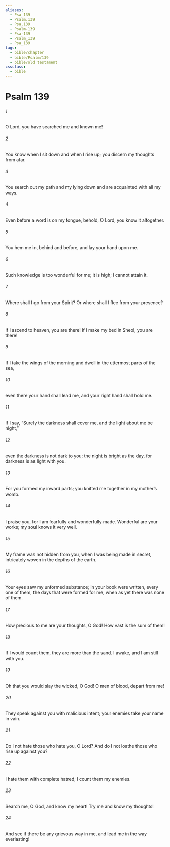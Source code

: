 ```yaml
---
aliases:
  - Psa 139
  - Psalm.139
  - Psa.139
  - Psalm-139
  - Psa-139
  - Psalm_139
  - Psa_139
tags:
  - bible/chapter
  - bible/Psalm/139
  - bible/old testament
cssclass:
  - bible
---
```


# Psalm 139

###### 1
O Lord, you have searched me and known me!
###### 2
You know when I sit down and when I rise up; you discern my thoughts from afar.
###### 3
You search out my path and my lying down and are acquainted with all my ways.
###### 4
Even before a word is on my tongue, behold, O Lord, you know it altogether.
###### 5
You hem me in, behind and before, and lay your hand upon me.
###### 6
Such knowledge is too wonderful for me; it is high; I cannot attain it.
###### 7
Where shall I go from your Spirit? Or where shall I flee from your presence?
###### 8
If I ascend to heaven, you are there! If I make my bed in Sheol, you are there!
###### 9
If I take the wings of the morning and dwell in the uttermost parts of the sea,
###### 10
even there your hand shall lead me, and your right hand shall hold me.
###### 11
If I say, “Surely the darkness shall cover me, and the light about me be night,”
###### 12
even the darkness is not dark to you; the night is bright as the day, for darkness is as light with you.
###### 13
For you formed my inward parts; you knitted me together in my mother’s womb.
###### 14
I praise you, for I am fearfully and wonderfully made. Wonderful are your works; my soul knows it very well.
###### 15
My frame was not hidden from you, when I was being made in secret, intricately woven in the depths of the earth.
###### 16
Your eyes saw my unformed substance; in your book were written, every one of them, the days that were formed for me, when as yet there was none of them.
###### 17
How precious to me are your thoughts, O God! How vast is the sum of them!
###### 18
If I would count them, they are more than the sand. I awake, and I am still with you.
###### 19
Oh that you would slay the wicked, O God! O men of blood, depart from me!
###### 20
They speak against you with malicious intent; your enemies take your name in vain.
###### 21
Do I not hate those who hate you, O Lord? And do I not loathe those who rise up against you?
###### 22
I hate them with complete hatred; I count them my enemies.
###### 23
Search me, O God, and know my heart! Try me and know my thoughts!
###### 24
And see if there be any grievous way in me, and lead me in the way everlasting!


